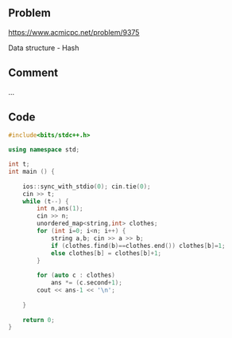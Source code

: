 ## Problem
<https://www.acmicpc.net/problem/9375>

Data structure - Hash

## Comment
...

## Code
```c++
#include<bits/stdc++.h>

using namespace std;

int t;
int main () {
    
    ios::sync_with_stdio(0); cin.tie(0);
    cin >> t;
    while (t--) {
        int n,ans(1);
        cin >> n;
        unordered_map<string,int> clothes;
        for (int i=0; i<n; i++) {
            string a,b; cin >> a >> b;
            if (clothes.find(b)==clothes.end()) clothes[b]=1;
            else clothes[b] = clothes[b]+1;
        }
        
        for (auto c : clothes)
            ans *= (c.second+1);
        cout << ans-1 << '\n';
        
    }
   
    return 0;
}
```
